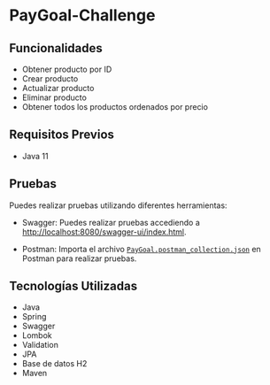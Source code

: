# PayGoal-Challenge


## Funcionalidades

- Obtener producto por ID
- Crear producto
- Actualizar producto
- Eliminar producto
- Obtener todos los productos ordenados por precio

## Requisitos Previos

- Java 11

## Pruebas

Puedes realizar pruebas utilizando diferentes herramientas:

- Swagger: Puedes realizar pruebas accediendo a [http://localhost:8080/swagger-ui/index.html](http://localhost:8080/swagger-ui/index.html).

- Postman: Importa el archivo [`PayGoal.postman_collection.json`](./PayGoal.postman_collection.json) en Postman para realizar pruebas.

## Tecnologías Utilizadas

- Java
- Spring
- Swagger
- Lombok
- Validation
- JPA
- Base de datos H2
- Maven
